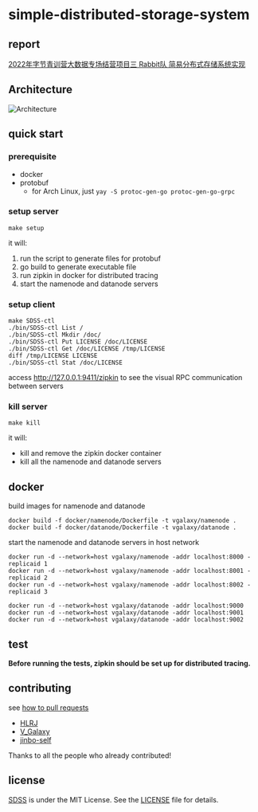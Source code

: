 # simple-distributed-storage-system

## report

[2022年字节青训营大数据专场结营项目三 Rabbit队 简易分布式存储系统实现](https://bytedancecampus1.feishu.cn/docx/doxcnfVgtyPjujq8sB1knLhfouf)
## Architecture
![Architecture](https://s2.loli.net/2022/08/25/XbWDz8ZtSyOcuiF.jpg)
## quick start

### prerequisite

- docker
- protobuf
  - for Arch Linux, just `yay -S protoc-gen-go protoc-gen-go-grpc`

### setup server

```
make setup
```

it will:
1. run the script to generate files for protobuf
2. go build to generate executable file
3. run zipkin in docker for distributed tracing
4. start the namenode and datanode servers

### setup client

```
make SDSS-ctl
./bin/SDSS-ctl List /
./bin/SDSS-ctl Mkdir /doc/
./bin/SDSS-ctl Put LICENSE /doc/LICENSE
./bin/SDSS-ctl Get /doc/LICENSE /tmp/LICENSE
diff /tmp/LICENSE LICENSE
./bin/SDSS-ctl Stat /doc/LICENSE
```

access http://127.0.0.1:9411/zipkin to see the visual RPC communication between servers

### kill server

```
make kill
```

it will:
- kill and remove the zipkin docker container
- kill all the namenode and datanode servers

## docker

build images for namenode and datanode

```
docker build -f docker/namenode/Dockerfile -t vgalaxy/namenode .
docker build -f docker/datanode/Dockerfile -t vgalaxy/datanode .
```

start the namenode and datanode servers in host network

```
docker run -d --network=host vgalaxy/namenode -addr localhost:8000 -replicaid 1
docker run -d --network=host vgalaxy/namenode -addr localhost:8001 -replicaid 2
docker run -d --network=host vgalaxy/namenode -addr localhost:8002 -replicaid 3

docker run -d --network=host vgalaxy/datanode -addr localhost:9000
docker run -d --network=host vgalaxy/datanode -addr localhost:9001
docker run -d --network=host vgalaxy/datanode -addr localhost:9002
```

## test

**Before running the tests, zipkin should be set up for distributed tracing.**

## contributing

see [how to pull requests](https://docs.github.com/en/pull-requests)
- [HLRJ](https://github.com/HLRJ)
- [V_Galaxy](https://github.com/VGalaxies)
- [jinbo-self](https://github.com/jinbo-self)

Thanks to all the people who already contributed!

## license

[SDSS](https://github.com/HLRJ/simple-distributed-storage-system) is under the MIT License. See the [LICENSE](LICENSE) file for details.
